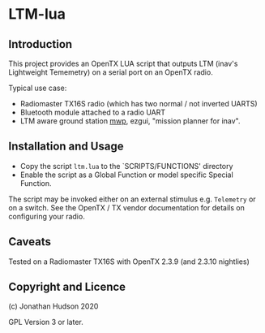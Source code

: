 # LTM-lua

## Introduction

This project provides an OpenTX LUA script that outputs LTM (inav's Lightweight Tememetry) on a serial port on an OpenTX radio.

Typical use case:

* Radiomaster TX16S radio (which has two normal / not inverted UARTS)
* Bluetooth module attached to a radio UART
* LTM aware ground station [mwp](https://github.com/stronnag/mwptools), ezgui, "mission planner for inav".

## Installation and Usage

* Copy the script `ltm.lua` to the `SCRIPTS/FUNCTIONS' directory
* Enable the script as a Global Function or model specific Special Function.

The script may be invoked either on an external stimulus e.g. `Telemetry` or on a switch. See the OpenTX / TX vendor documentation for details on configuring your radio.

## Caveats

Tested on a Radiomaster TX16S with OpenTX 2.3.9 (and 2.3.10 nightlies)

## Copyright and Licence

(c) Jonathan Hudson 2020

GPL Version 3 or later.
